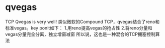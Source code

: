 # qvegas
TCP Qvegas is very well!
类似微软的Compound TCP，qvegas结合了reno和标准vegas。key ponit如下：
1.用reno提高vegas的抢占性
2.将reno分量和vegas分量完全分离，独立增窗减窗
所以说，这也是一种混合的TCP拥塞控制算法
